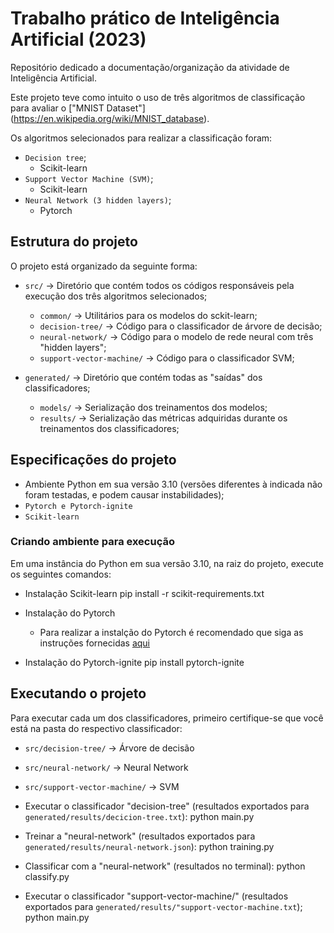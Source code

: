 # Trabalho prático de Inteligência Artificial (2023)
Repositório dedicado a documentação/organização da atividade de Inteligência Artificial.

Este projeto teve como intuito o uso de três algoritmos de classificação para avaliar o ["MNIST Dataset"] (https://en.wikipedia.org/wiki/MNIST_database).

Os algoritmos selecionados para realizar a classificação foram:
- `Decision tree`;
  - Scikit-learn 
- `Support Vector Machine (SVM)`;
  - Scikit-learn 
- `Neural Network (3 hidden layers)`;
  - Pytorch 

## Estrutura do projeto
O projeto está organizado da seguinte forma:
- `src/` -> Diretório que contém todos os códigos responsáveis pela execução dos três algoritmos selecionados;
  - `common/` -> Utilitários para os modelos do sckit-learn;
  - `decision-tree/` -> Código para o classificador de árvore de decisão;
  - `neural-network/` -> Código para o modelo de rede neural com três "hidden layers";
  - `support-vector-machine/` -> Código para o classificador SVM;

- `generated/` -> Diretório que contém todas as "saídas" dos classificadores;
  - `models/` -> Serialização dos treinamentos dos modelos;
  - `results/` -> Serialização das métricas adquiridas durante os treinamentos dos classificadores;

## Especificações do projeto

- Ambiente Python em sua versão 3.10 (versões diferentes à indicada não foram testadas, e podem causar instabilidades);
- `Pytorch e Pytorch-ignite`
- `Scikit-learn`

### Criando ambiente para execução

Em uma instância do Python em sua versão 3.10, na raiz do projeto, execute os seguintes comandos:

- Instalação Scikit-learn
    pip install -r scikit-requirements.txt

- Instalação do Pytorch
  - Para realizar a instalção do Pytorch é recomendado que siga as instruções fornecidas [aqui](https://pytorch.org/get-started/locally/)

- Instalação do Pytorch-ignite
    pip install pytorch-ignite

## Executando o projeto

Para executar cada um dos classificadores, primeiro certifique-se que você está na pasta do respectivo classificador:

- `src/decision-tree/` -> Árvore de decisão
- `src/neural-network/` -> Neural Network
- `src/support-vector-machine/` -> SVM

- Executar o classificador "decision-tree" (resultados exportados para `generated/results/decicion-tree.txt`):
    python main.py

- Treinar a "neural-network" (resultados exportados para `generated/results/neural-network.json`):
    python training.py

- Classificar com a "neural-network" (resultados no terminal):
    python classify.py

- Executar o classificador "support-vector-machine/" (resultados exportados para `generated/results/"support-vector-machine.txt`);
    python main.py



    

